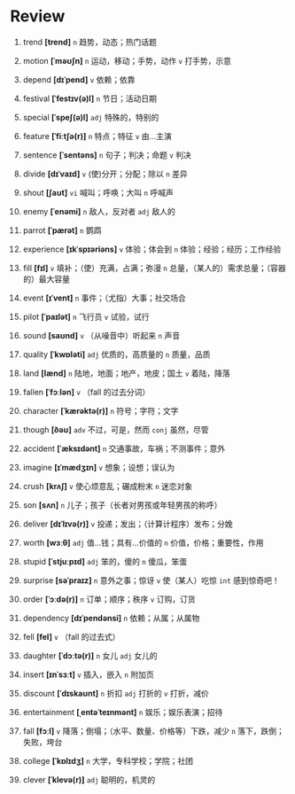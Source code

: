 # Review
1. trend **[trend]** `n` 趋势，动态；热门话题

2. motion **[ˈməʊʃn]** `n` 运动，移动；手势，动作 `v` 打手势，示意

3. depend **[dɪˈpend]** `v` 依赖；依靠

4. festival **[ˈfestɪv(ə)l]** `n` 节日；活动日期

5. special **[ˈspeʃ(ə)l]** `adj` 特殊的，特别的

6. feature **[ˈfiːtʃə(r)]** `n` 特点；特征 `v` 由...主演

7. sentence **[ˈsentəns]** `n` 句子；判决；命题 `v` 判决

8. divide **[dɪˈvaɪd]** `v` (使)分开；分配；除以 `n` 差异

9. shout **[ʃaʊt]** `vi` 喊叫；呼唤；大叫 `n` 呼喊声

10. enemy **[ˈenəmi]** `n` 敌人，反对者 `adj` 敌人的

11. parrot **[ˈpærət]** `n` 鹦鹉

12. experience **[ɪkˈspɪəriəns]** `v` 体验；体会到 `n` 体验；经验；经历；工作经验

13. fill **[fɪl]** `v` 填补；（使）充满，占满；弥漫 `n` 总量，（某人的）需求总量；（容器的）最大容量

14. event **[ɪˈvent]** `n` 事件；（尤指）大事；社交场合

15. pilot **[ˈpaɪlət]** `n` 飞行员 `v` 试验，试行

16. sound **[saʊnd]** `v` （从噪音中）听起来 `n` 声音

17. quality **[ˈkwɒləti]** `adj` 优质的，高质量的 `n` 质量，品质

18. land **[lænd]** `n` 陆地，地面；地产，地皮；国土 `v` 着陆，降落

19. fallen **[ˈfɔːlən]** `v` （fall 的过去分词）

20. character **[ˈkærəktə(r)]** `n` 符号；字符；文字

21. though **[ðəʊ]** `adv` 不过，可是，然而 `conj` 虽然，尽管

22. accident **[ˈæksɪdənt]** `n` 交通事故，车祸；不测事件；意外

23. imagine **[ɪˈmædʒɪn]** `v` 想象；设想；误认为

24. crush **[krʌʃ]** `v` 使心烦意乱；碾成粉末 `n` 迷恋对象

25. son **[sʌn]** `n` 儿子；孩子（长者对男孩或年轻男孩的称呼）

26. deliver **[dɪˈlɪvə(r)]** `v` 投递；发出；（计算计程序）发布；分娩

27. worth **[wɜːθ]** `adj` 值...钱；具有...价值的 `n` 价值，价格；重要性，作用

28. stupid **[ˈstjuːpɪd]** `adj` 笨的，傻的 `n` 傻瓜，笨蛋

29. surprise **[səˈpraɪz]** `n` 意外之事；惊讶 `v` 使（某人）吃惊 `int` 感到惊奇吧！

30. order **[ˈɔːdə(r)]** `n` 订单；顺序；秩序 `v` 订购，订货

31. dependency **[dɪˈpendənsi]** `n` 依赖；从属；从属物

32. fell **[fel]** `v` （fall 的过去式）

33. daughter **[ˈdɔːtə(r)]** `n` 女儿 `adj` 女儿的

34. insert **[ɪnˈsɜːt]** `v` 插入，嵌入 `n` 附加页

35. discount **[ˈdɪskaʊnt]** `n` 折扣 `adj` 打折的 `v` 打折，减价

36. entertainment **[ˌentəˈteɪnmənt]** `n` 娱乐；娱乐表演；招待

37. fall **[fɔːl]** `v` 降落；倒塌；（水平、数量、价格等）下跌，减少 `n` 落下，跌倒；失败，垮台

38. college **[ˈkɒlɪdʒ]** `n` 大学，专科学校；学院；社团

39. clever **[ˈklevə(r)]** `adj` 聪明的，机灵的

